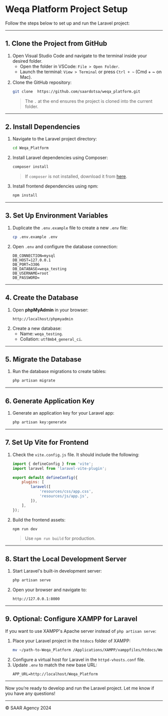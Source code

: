# Weqa Platform Project Setup

Follow the steps below to set up and run the Laravel project:

---

## **1. Clone the Project from GitHub**
1. Open Visual Studio Code and navigate to the terminal inside your desired folder.
   - Open the folder in VSCode: `File > Open Folder`.
   - Launch the terminal: `View > Terminal` or press `Ctrl + ~` (Cmd + ~ on Mac).
2. Clone the GitHub repository:
   ```bash
   git clone  https://github.com/saardotsa/weqa_platform.git
   ```
   > The `.` at the end ensures the project is cloned into the current folder.

---

## **2. Install Dependencies**
1. Navigate to the Laravel project directory:
   ```bash
   cd Weqa_Platform
   ```
2. Install Laravel dependencies using Composer:
   ```bash
   composer install
   ```
   > If `composer` is not installed, download it from [here](https://getcomposer.org/download/).

3. Install frontend dependencies using npm:
   ```bash
   npm install
   ```

---

## **3. Set Up Environment Variables**
1. Duplicate the `.env.example` file to create a new `.env` file:
   ```bash
   cp .env.example .env
   ```
2. Open `.env` and configure the database connection:
   ```env
   DB_CONNECTION=mysql
   DB_HOST=127.0.0.1
   DB_PORT=3306
   DB_DATABASE=weqa_testing
   DB_USERNAME=root
   DB_PASSWORD=
   ```

---

## **4. Create the Database**
1. Open **phpMyAdmin** in your browser:
   ```
   http://localhost/phpmyadmin
   ```
2. Create a new database:
   - Name: `weqa_testing`.
   - Collation: `utf8mb4_general_ci`.

---

## **5. Migrate the Database**
1. Run the database migrations to create tables:
   ```bash
   php artisan migrate
   ```

---

## **6. Generate Application Key**
1. Generate an application key for your Laravel app:
   ```bash
   php artisan key:generate
   ```

---

## **7. Set Up Vite for Frontend**
1. Check the `vite.config.js` file. It should include the following:
   ```javascript
   import { defineConfig } from 'vite';
   import laravel from 'laravel-vite-plugin';

   export default defineConfig({
       plugins: [
           laravel([
               'resources/css/app.css',
               'resources/js/app.js',
           ]),
       ],
   });
   ```
2. Build the frontend assets:
   ```bash
   npm run dev
   ```
   > Use `npm run build` for production.

---

## **8. Start the Local Development Server**
1. Start Laravel's built-in development server:
   ```bash
   php artisan serve
   ```
2. Open your browser and navigate to:
   ```
   http://127.0.0.1:8000
   ```

---

## **9. Optional: Configure XAMPP for Laravel**
If you want to use XAMPP's Apache server instead of `php artisan serve`:
1. Place your Laravel project in the `htdocs` folder of XAMPP:
   ```bash
   mv ~/path-to-Weqa_Platform /Applications/XAMPP/xamppfiles/htdocs/Weqa_Platform
   ```
2. Configure a virtual host for Laravel in the `httpd-vhosts.conf` file.
3. Update `.env` to match the new base URL:
   ```env
   APP_URL=http://localhost/Weqa_Platform
   ```

---

Now you’re ready to develop and run the Laravel project. Let me know if you have any questions!

---

© SAAR Agency 2024
